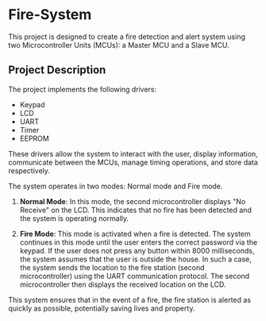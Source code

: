 # Fire-System
This project is designed to create a fire detection and alert system using two Microcontroller Units (MCUs): a Master MCU and a Slave MCU. 

## Project Description
The project implements the following drivers:
- Keypad
- LCD
- UART
- Timer
- EEPROM

These drivers allow the system to interact with the user, display information, communicate between the MCUs, manage timing operations, and store data respectively.

The system operates in two modes: Normal mode and Fire mode.

1. **Normal Mode**: In this mode, the second microcontroller displays "No Receive" on the LCD. This indicates that no fire has been detected and the system is operating normally.

2. **Fire Mode**: This mode is activated when a fire is detected. The system continues in this mode until the user enters the correct password via the keypad. If the user does not press any button within 8000 milliseconds, the system assumes that the user is outside the house. In such a case, the system sends the location to the fire station (second microcontroller) using the UART communication protocol. The second microcontroller then displays the received location on the LCD.

This system ensures that in the event of a fire, the fire station is alerted as quickly as possible, potentially saving lives and property.
